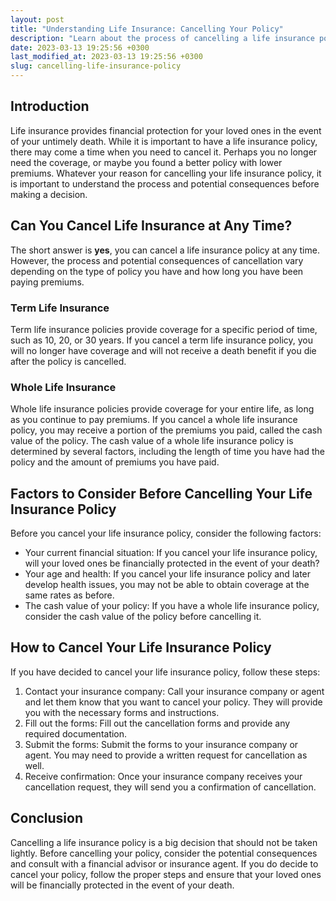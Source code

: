 ```yaml
---
layout: post
title: "Understanding Life Insurance: Cancelling Your Policy"
description: "Learn about the process of cancelling a life insurance policy and the factors to consider before making the decision to cancel."
date: 2023-03-13 19:25:56 +0300
last_modified_at: 2023-03-13 19:25:56 +0300
slug: cancelling-life-insurance-policy
---
```

## Introduction

Life insurance provides financial protection for your loved ones in the event of your untimely death. While it is important to have a life insurance policy, there may come a time when you need to cancel it. Perhaps you no longer need the coverage, or maybe you found a better policy with lower premiums. Whatever your reason for cancelling your life insurance policy, it is important to understand the process and potential consequences before making a decision.

## Can You Cancel Life Insurance at Any Time?

The short answer is **yes**, you can cancel a life insurance policy at any time. However, the process and potential consequences of cancellation vary depending on the type of policy you have and how long you have been paying premiums.

### Term Life Insurance

Term life insurance policies provide coverage for a specific period of time, such as 10, 20, or 30 years. If you cancel a term life insurance policy, you will no longer have coverage and will not receive a death benefit if you die after the policy is cancelled.

### Whole Life Insurance

Whole life insurance policies provide coverage for your entire life, as long as you continue to pay premiums. If you cancel a whole life insurance policy, you may receive a portion of the premiums you paid, called the cash value of the policy. The cash value of a whole life insurance policy is determined by several factors, including the length of time you have had the policy and the amount of premiums you have paid.

## Factors to Consider Before Cancelling Your Life Insurance Policy

Before you cancel your life insurance policy, consider the following factors:

*   Your current financial situation: If you cancel your life insurance policy, will your loved ones be financially protected in the event of your death?
*   Your age and health: If you cancel your life insurance policy and later develop health issues, you may not be able to obtain coverage at the same rates as before.
*   The cash value of your policy: If you have a whole life insurance policy, consider the cash value of the policy before cancelling it.

## How to Cancel Your Life Insurance Policy

If you have decided to cancel your life insurance policy, follow these steps:

1.  Contact your insurance company: Call your insurance company or agent and let them know that you want to cancel your policy. They will provide you with the necessary forms and instructions.
2.  Fill out the forms: Fill out the cancellation forms and provide any required documentation.
3.  Submit the forms: Submit the forms to your insurance company or agent. You may need to provide a written request for cancellation as well.
4.  Receive confirmation: Once your insurance company receives your cancellation request, they will send you a confirmation of cancellation.

## Conclusion

Cancelling a life insurance policy is a big decision that should not be taken lightly. Before cancelling your policy, consider the potential consequences and consult with a financial advisor or insurance agent. If you do decide to cancel your policy, follow the proper steps and ensure that your loved ones will be financially protected in the event of your death.
